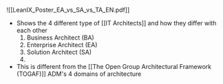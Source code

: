 ![[LeanIX_Poster_EA_vs_SA_vs_TA_EN.pdf]]
- Shows the 4 different type of [[IT Architects]] and how they differ with each other
	1. Business Architect (BA)
	2. Enterprise Architect (EA)
	3. Solution Architect (SA)
	4. 
- This is different from the [[The Open Group Architectural Framework (TOGAF)]] ADM's 4 domains of architecture
